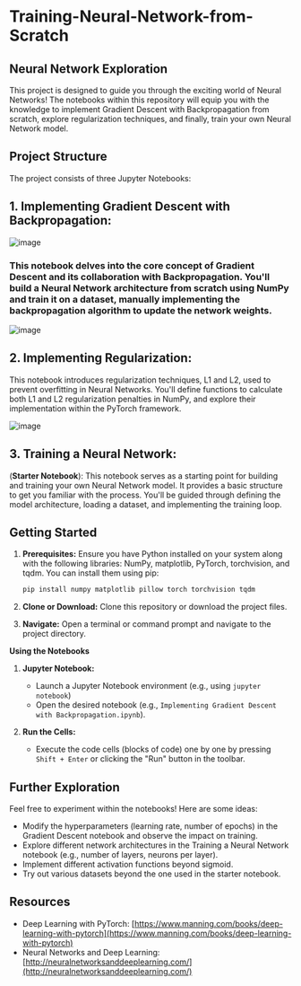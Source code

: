 # Training-Neural-Network-from-Scratch

## **Neural Network Exploration**

This project is designed to guide you through the exciting world of Neural Networks! The notebooks within this repository will equip you with the knowledge to implement Gradient Descent with Backpropagation from scratch, explore regularization techniques, and finally, train your own Neural Network model. 

## **Project Structure**

The project consists of three Jupyter Notebooks:

## 1. **Implementing Gradient Descent with Backpropagation:**  
![image](https://github.com/user-attachments/assets/ede26eb8-759e-4fb4-a194-01187351aa06)

   ### This notebook delves into the core concept of Gradient Descent and its collaboration with Backpropagation. You'll build a Neural Network architecture from scratch using NumPy and train it on a dataset, manually implementing the backpropagation algorithm to update the network weights.
   
 ![image](https://github.com/user-attachments/assets/d0155036-785c-47c8-b0c6-6a93cbd4f301)




## 2. **Implementing Regularization:** 
   This notebook introduces regularization techniques, L1 and L2, used to prevent overfitting in Neural Networks. You'll define functions to calculate both L1 and L2 regularization penalties in NumPy, and explore their implementation within the PyTorch framework.

   ![image](https://github.com/user-attachments/assets/b3e527e4-4b4a-4afa-ae15-b03a0d3b894d)


## 3. **Training a Neural Network:** 
   (**Starter Notebook**): This notebook serves as a starting point for building and training your own Neural Network model. It provides a basic structure to get you familiar with the process. You'll be guided through defining the model architecture, loading a dataset, and implementing the training loop. 

## **Getting Started**

1. **Prerequisites:** Ensure you have Python installed on your system along with the following libraries: NumPy, matplotlib, PyTorch, torchvision, and tqdm. You can install them using pip:

   ```bash
   pip install numpy matplotlib pillow torch torchvision tqdm
   ```

2. **Clone or Download:** Clone this repository or download the project files.

3. **Navigate:** Open a terminal or command prompt and navigate to the project directory.

**Using the Notebooks**

1. **Jupyter Notebook:**  
   - Launch a Jupyter Notebook environment (e.g., using `jupyter notebook`)
   - Open the desired notebook (e.g., `Implementing Gradient Descent with Backpropagation.ipynb`).

2. **Run the Cells:**  
   - Execute the code cells (blocks of code) one by one by pressing `Shift + Enter` or clicking the "Run" button in the toolbar.

## **Further Exploration**

Feel free to experiment within the notebooks! Here are some ideas:

* Modify the hyperparameters (learning rate, number of epochs) in the Gradient Descent notebook and observe the impact on training.
* Explore different network architectures in the Training a Neural Network notebook (e.g., number of layers, neurons per layer).
* Implement different activation functions beyond sigmoid.
* Try out various datasets beyond the one used in the starter notebook.

## **Resources**

* Deep Learning with PyTorch: [https://www.manning.com/books/deep-learning-with-pytorch](https://www.manning.com/books/deep-learning-with-pytorch)
* Neural Networks and Deep Learning: [http://neuralnetworksanddeeplearning.com/](http://neuralnetworksanddeeplearning.com/)
